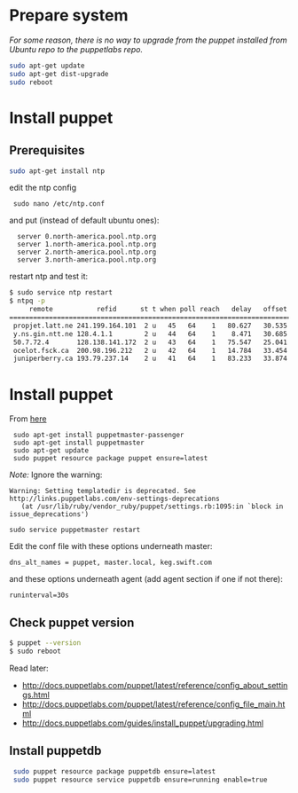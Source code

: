 # Prepare system

_For some reason, there is no way to upgrade from the puppet installed from Ubuntu repo to the puppetlabs repo._

```bash
sudo apt-get update 
sudo apt-get dist-upgrade
sudo reboot
```

# Install puppet

## Prerequisites

```bash
sudo apt-get install ntp
```

edit the ntp config

```
 sudo nano /etc/ntp.conf
```

and put (instead of default ubuntu ones):

```
  server 0.north-america.pool.ntp.org
  server 1.north-america.pool.ntp.org
  server 2.north-america.pool.ntp.org
  server 3.north-america.pool.ntp.org
```
	
restart ntp and test it:

```bash
$ sudo service ntp restart
$ ntpq -p
     remote           refid      st t when poll reach   delay   offset  jitter
==============================================================================
 propjet.latt.ne 241.199.164.101  2 u   45   64    1   80.627   30.535   0.000
 y.ns.gin.ntt.ne 128.4.1.1        2 u   44   64    1    8.471   30.685   0.000
 50.7.72.4       128.138.141.172  2 u   43   64    1   75.547   25.041   0.000
 ocelot.fsck.ca  200.98.196.212   2 u   42   64    1   14.784   33.454   0.000
 juniperberry.ca 193.79.237.14    2 u   41   64    1   83.233   33.874   0.000
```

# Install puppet

From [here](http://docs.puppetlabs.com/guides/install_puppet/install_debian_ubuntu.html)

```
 sudo apt-get install puppetmaster-passenger
 sudo apt-get install puppetmaster
 sudo apt-get update
 sudo puppet resource package puppet ensure=latest
```

_Note:_ Ignore the warning:

```
Warning: Setting templatedir is deprecated. See http://links.puppetlabs.com/env-settings-deprecations
   (at /usr/lib/ruby/vendor_ruby/puppet/settings.rb:1095:in `block in issue_deprecations')
```

```
sudo service puppetmaster restart
```

Edit the conf file with these options underneath master:
```
dns_alt_names = puppet, master.local, keg.swift.com
```
and these options underneath agent (add agent section if one if not there):
```
runinterval=30s
```

## Check puppet version

```bash
$ puppet --version
$ sudo reboot
```

Read later:
 * http://docs.puppetlabs.com/puppet/latest/reference/config_about_settings.html
 * http://docs.puppetlabs.com/puppet/latest/reference/config_file_main.html
 * http://docs.puppetlabs.com/guides/install_puppet/upgrading.html

## Install puppetdb

```bash
 sudo puppet resource package puppetdb ensure=latest
 sudo puppet resource service puppetdb ensure=running enable=true
```


  






